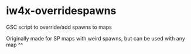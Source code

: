 # iw4x-overridespawns
GSC script to override/add spawns to maps

Originally made for SP maps with weird spawns, but can be used with any map ^^
